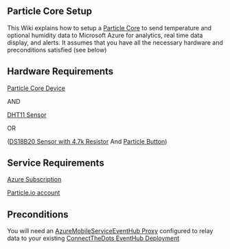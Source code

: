 ## Particle Core Setup ##
This Wiki explains how to setup a [Particle Core](https://store.particle.io/?product=particle-core) to send temperature and optional humidity data to Microsoft Azure for analytics, real time data display, and alerts. It assumes that you have all the necessary hardware and preconditions satisfied (see below)

## Hardware Requirements ##
[Particle Core Device](https://store.particle.io/?product=particle-core)

AND

[DHT11 Sensor](http://www.amazon.com/gp/product/B00AF22GDC/ref=oh_aui_detailpage_o00_s00?ie=UTF8&psc=1)

OR

([DS18B20 Sensor with 4.7k Resistor](http://www.adafruit.com/products/381) And [Particle Button](https://www.particle.io/button))

## 

## Service Requirements
[Azure Subscription](http://azure.com)

[Particle.io account](http://particle.io)

## Preconditions
You will need an [AzureMobileServiceEventHub Proxy](https://github.com/MSOpenTech/connectthedots/blob/master/Devices/DirectlyConnectedDevices/ParticleCore/AzureMobileServiceEventHubProxy/AzureMobileServiceEventHubProxy-Setup.md) configured to relay data to your existing [ConnectTheDots EventHub Deployment](https://github.com/toolboc/connectthedots/blob/master/Azure/AzurePrep/AzurePrep.md)